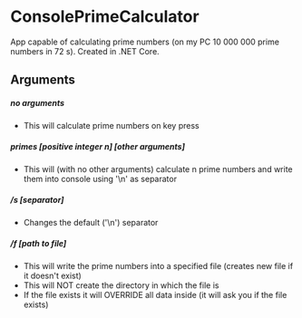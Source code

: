 # ConsolePrimeCalculator
App capable of calculating prime numbers (on my PC 10 000 000 prime numbers in 72 s). Created in .NET Core.

## Arguments

##### no arguments
* This will calculate prime numbers on key press
##### primes [positive integer n] [other arguments]
* This will (with no other arguments) calculate n prime numbers and write them into console using '\n' as separator
##### /s [separator]
* Changes the default ('\n') separator
##### /f [path to file]
* This will write the prime numbers into a specified file (creates new file if it doesn't exist)
* This will NOT create the directory in which the file is
* If the file exists it will OVERRIDE all data inside (it will ask you if the file exists)
